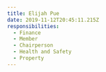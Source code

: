 ```yaml
---
title: Elijah Pue
date: 2019-11-12T20:45:11.215Z
responsibilities:
  - Finance
  - Member
  - Chairperson
  - Health and Safety
  - Property
---
```


